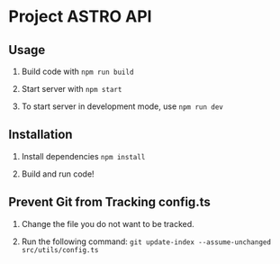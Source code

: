# Project ASTRO API

## Usage

1. Build code with `npm run build`

2. Start server with `npm start`

3. To start server in development mode, use `npm run dev`

## Installation

1. Install dependencies `npm install`

2. Build and run code!

## Prevent Git from Tracking config.ts

1. Change the file you do not want to be tracked.

2. Run the following command: `git update-index --assume-unchanged src/utils/config.ts`
